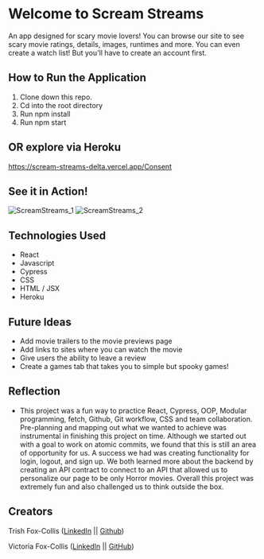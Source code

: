 # Welcome to Scream Streams

An app designed for scary movie lovers! You can browse our site to see scary movie ratings, details, images, runtimes and more. You can even create a watch list! But you'll have to create an account first. 

## How to Run the Application

1. Clone down this repo.
2. Cd into the root directory
3. Run npm install
4. Run npm start

## OR explore via Heroku
https://scream-streams-delta.vercel.app/Consent

## See it in Action!
![ScreamStreams_1](https://user-images.githubusercontent.com/98445902/179438862-ba17d934-0610-492b-a669-e8f1420fac25.gif)
![ScreamStreams_2](https://user-images.githubusercontent.com/98445902/179438893-f5875d70-c07d-4ff7-abbb-8b30814937c5.gif)

## Technologies Used

- React
- Javascript
- Cypress
- CSS
- HTML / JSX
- Heroku

## Future Ideas 

- Add movie trailers to the movie previews page
- Add links to sites where you can watch the movie 
- Give users the ability to leave a review
- Create a games tab that takes you to simple but spooky games!

## Reflection

- This project was a fun way to practice React, Cypress, OOP, Modular programming, fetch, Github, Git workflow, CSS and team collaboration.  Pre-planning and mapping out what we wanted to achieve was instrumental in finishing this project on time.  Although we started out with a goal to work on atomic commits, we found that this is still an area of opportunity for us.  A success we had was creating functionality for login, logout, and sign up.  We both learned more about the backend by creating an API contract to connect to an API that allowed us to personalize our page to be only Horror movies.  Overall this project was extremely fun and also challenged us to think outside the box.

## Creators

Trish Fox-Collis ([LinkedIn](https://www.linkedin.com/in/trish-fox-collis/) || [Github](https://github.com/tfoxcollis))

Victoria Fox-Collis ([LinkedIn](https://www.linkedin.com/in/victoria-fox-collis/) || [GitHub](https://github.com/VictoriaFC))

